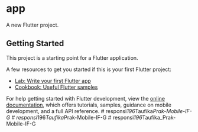 # app

A new Flutter project.

## Getting Started

This project is a starting point for a Flutter application.

A few resources to get you started if this is your first Flutter project:

- [Lab: Write your first Flutter app](https://docs.flutter.dev/get-started/codelab)
- [Cookbook: Useful Flutter samples](https://docs.flutter.dev/cookbook)

For help getting started with Flutter development, view the
[online documentation](https://docs.flutter.dev/), which offers tutorials,
samples, guidance on mobile development, and a full API reference.
#   r e s p o n s i _ 1 9 6 _ T a u f i k a _ P r a k - M o b i l e - I F - G  
 #   r e s p o n s i _ 1 9 6 _ T a u f i k a _ P r a k - M o b i l e - I F - G  
 #   r e s p o n s i _ 1 9 6 _ T a u f i k a _ P r a k - M o b i l e - I F - G  
 
